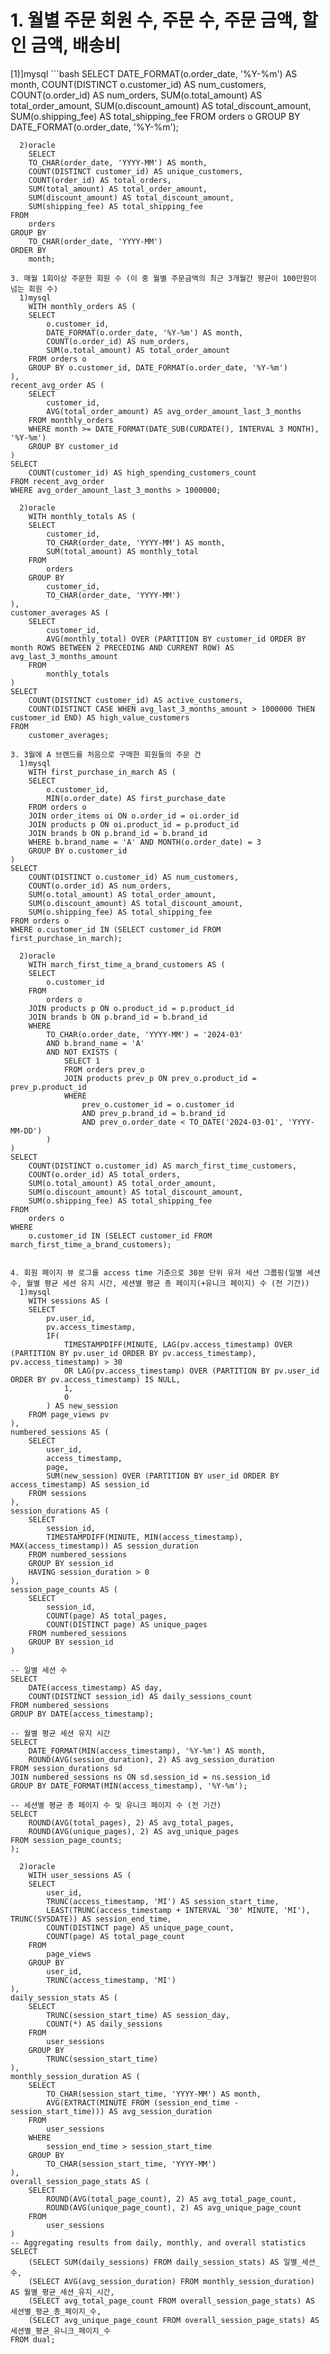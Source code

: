 # 1. 월별 주문 회원 수, 주문 수, 주문 금액, 할인 금액, 배송비
 [1)]mysql
     ```bash
     SELECT 
    DATE_FORMAT(o.order_date, '%Y-%m') AS month,
    COUNT(DISTINCT o.customer_id) AS num_customers,
    COUNT(o.order_id) AS num_orders,
    SUM(o.total_amount) AS total_order_amount,
    SUM(o.discount_amount) AS total_discount_amount,
    SUM(o.shipping_fee) AS total_shipping_fee
FROM orders o
GROUP BY DATE_FORMAT(o.order_date, '%Y-%m');
```
  2)oracle
    SELECT
    TO_CHAR(order_date, 'YYYY-MM') AS month,
    COUNT(DISTINCT customer_id) AS unique_customers,
    COUNT(order_id) AS total_orders,
    SUM(total_amount) AS total_order_amount,
    SUM(discount_amount) AS total_discount_amount,
    SUM(shipping_fee) AS total_shipping_fee
FROM
    orders
GROUP BY
    TO_CHAR(order_date, 'YYYY-MM')
ORDER BY
    month;
    
3. 매월 1회이상 주문한 회원 수 (이 중 월별 주문금액의 최근 3개월간 평균이 100만원이 넘는 회원 수)
  1)mysql
    WITH monthly_orders AS (
    SELECT 
        o.customer_id,
        DATE_FORMAT(o.order_date, '%Y-%m') AS month,
        COUNT(o.order_id) AS num_orders,
        SUM(o.total_amount) AS total_order_amount
    FROM orders o
    GROUP BY o.customer_id, DATE_FORMAT(o.order_date, '%Y-%m')
),
recent_avg_order AS (
    SELECT 
        customer_id,
        AVG(total_order_amount) AS avg_order_amount_last_3_months
    FROM monthly_orders
    WHERE month >= DATE_FORMAT(DATE_SUB(CURDATE(), INTERVAL 3 MONTH), '%Y-%m')
    GROUP BY customer_id
)
SELECT 
    COUNT(customer_id) AS high_spending_customers_count
FROM recent_avg_order
WHERE avg_order_amount_last_3_months > 1000000;

  2)oracle
    WITH monthly_totals AS (
    SELECT
        customer_id,
        TO_CHAR(order_date, 'YYYY-MM') AS month,
        SUM(total_amount) AS monthly_total
    FROM
        orders
    GROUP BY
        customer_id,
        TO_CHAR(order_date, 'YYYY-MM')
),
customer_averages AS (
    SELECT
        customer_id,
        AVG(monthly_total) OVER (PARTITION BY customer_id ORDER BY month ROWS BETWEEN 2 PRECEDING AND CURRENT ROW) AS avg_last_3_months_amount
    FROM
        monthly_totals
)
SELECT
    COUNT(DISTINCT customer_id) AS active_customers,
    COUNT(DISTINCT CASE WHEN avg_last_3_months_amount > 1000000 THEN customer_id END) AS high_value_customers
FROM
    customer_averages;

3. 3월에 A 브랜드를 처음으로 구매한 회원들의 주문 건
  1)mysql
    WITH first_purchase_in_march AS (
    SELECT
        o.customer_id,
        MIN(o.order_date) AS first_purchase_date
    FROM orders o
    JOIN order_items oi ON o.order_id = oi.order_id
    JOIN products p ON oi.product_id = p.product_id
    JOIN brands b ON p.brand_id = b.brand_id
    WHERE b.brand_name = 'A' AND MONTH(o.order_date) = 3
    GROUP BY o.customer_id
)
SELECT 
    COUNT(DISTINCT o.customer_id) AS num_customers,
    COUNT(o.order_id) AS num_orders,
    SUM(o.total_amount) AS total_order_amount,
    SUM(o.discount_amount) AS total_discount_amount,
    SUM(o.shipping_fee) AS total_shipping_fee
FROM orders o
WHERE o.customer_id IN (SELECT customer_id FROM first_purchase_in_march);

  2)oracle
    WITH march_first_time_a_brand_customers AS (
    SELECT
        o.customer_id
    FROM
        orders o
    JOIN products p ON o.product_id = p.product_id
    JOIN brands b ON p.brand_id = b.brand_id
    WHERE
        TO_CHAR(o.order_date, 'YYYY-MM') = '2024-03'
        AND b.brand_name = 'A'
        AND NOT EXISTS (
            SELECT 1
            FROM orders prev_o
            JOIN products prev_p ON prev_o.product_id = prev_p.product_id
            WHERE
                prev_o.customer_id = o.customer_id
                AND prev_p.brand_id = b.brand_id
                AND prev_o.order_date < TO_DATE('2024-03-01', 'YYYY-MM-DD')
        )
)
SELECT
    COUNT(DISTINCT o.customer_id) AS march_first_time_customers,
    COUNT(o.order_id) AS total_orders,
    SUM(o.total_amount) AS total_order_amount,
    SUM(o.discount_amount) AS total_discount_amount,
    SUM(o.shipping_fee) AS total_shipping_fee
FROM
    orders o
WHERE
    o.customer_id IN (SELECT customer_id FROM march_first_time_a_brand_customers);


4. 회원 페이지 뷰 로그를 access time 기준으로 30분 단위 유저 세션 그룹핑(일별 세션 수, 월별 평균 세션 유지 시간, 세션별 평균 총 페이지(+유니크 페이지) 수 (전 기간))
  1)mysql
    WITH sessions AS (
    SELECT 
        pv.user_id,
        pv.access_timestamp,
        IF(
            TIMESTAMPDIFF(MINUTE, LAG(pv.access_timestamp) OVER (PARTITION BY pv.user_id ORDER BY pv.access_timestamp), pv.access_timestamp) > 30 
            OR LAG(pv.access_timestamp) OVER (PARTITION BY pv.user_id ORDER BY pv.access_timestamp) IS NULL,
            1,
            0
        ) AS new_session
    FROM page_views pv
),
numbered_sessions AS (
    SELECT 
        user_id,
        access_timestamp,
        page,
        SUM(new_session) OVER (PARTITION BY user_id ORDER BY access_timestamp) AS session_id
    FROM sessions
),
session_durations AS (
    SELECT 
        session_id,
        TIMESTAMPDIFF(MINUTE, MIN(access_timestamp), MAX(access_timestamp)) AS session_duration
    FROM numbered_sessions
    GROUP BY session_id
    HAVING session_duration > 0
),
session_page_counts AS (
    SELECT 
        session_id,
        COUNT(page) AS total_pages,
        COUNT(DISTINCT page) AS unique_pages
    FROM numbered_sessions
    GROUP BY session_id
)

-- 일별 세션 수
SELECT 
    DATE(access_timestamp) AS day,
    COUNT(DISTINCT session_id) AS daily_sessions_count
FROM numbered_sessions
GROUP BY DATE(access_timestamp);

-- 월별 평균 세션 유지 시간
SELECT 
    DATE_FORMAT(MIN(access_timestamp), '%Y-%m') AS month,
    ROUND(AVG(session_duration), 2) AS avg_session_duration
FROM session_durations sd
JOIN numbered_sessions ns ON sd.session_id = ns.session_id
GROUP BY DATE_FORMAT(MIN(access_timestamp), '%Y-%m');

-- 세션별 평균 총 페이지 수 및 유니크 페이지 수 (전 기간)
SELECT 
    ROUND(AVG(total_pages), 2) AS avg_total_pages,
    ROUND(AVG(unique_pages), 2) AS avg_unique_pages
FROM session_page_counts;
);

  2)oracle
    WITH user_sessions AS (
    SELECT
        user_id,
        TRUNC(access_timestamp, 'MI') AS session_start_time,
        LEAST(TRUNC(access_timestamp + INTERVAL '30' MINUTE, 'MI'), TRUNC(SYSDATE)) AS session_end_time,
        COUNT(DISTINCT page) AS unique_page_count,
        COUNT(page) AS total_page_count
    FROM
        page_views
    GROUP BY
        user_id,
        TRUNC(access_timestamp, 'MI')
),
daily_session_stats AS (
    SELECT
        TRUNC(session_start_time) AS session_day,
        COUNT(*) AS daily_sessions
    FROM
        user_sessions
    GROUP BY
        TRUNC(session_start_time)
),
monthly_session_duration AS (
    SELECT
        TO_CHAR(session_start_time, 'YYYY-MM') AS month,
        AVG(EXTRACT(MINUTE FROM (session_end_time - session_start_time))) AS avg_session_duration
    FROM
        user_sessions
    WHERE
        session_end_time > session_start_time
    GROUP BY
        TO_CHAR(session_start_time, 'YYYY-MM')
),
overall_session_page_stats AS (
    SELECT
        ROUND(AVG(total_page_count), 2) AS avg_total_page_count,
        ROUND(AVG(unique_page_count), 2) AS avg_unique_page_count
    FROM
        user_sessions
)
-- Aggregating results from daily, monthly, and overall statistics
SELECT
    (SELECT SUM(daily_sessions) FROM daily_session_stats) AS 일별_세션_수,
    (SELECT AVG(avg_session_duration) FROM monthly_session_duration) AS 월별_평균_세션_유지_시간,
    (SELECT avg_total_page_count FROM overall_session_page_stats) AS 세션별_평균_총_페이지_수,
    (SELECT avg_unique_page_count FROM overall_session_page_stats) AS 세션별_평균_유니크_페이지_수
FROM dual;




